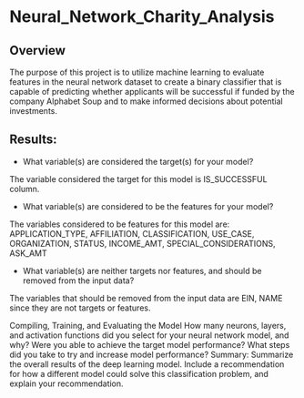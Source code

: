 # Neural_Network_Charity_Analysis

## Overview

The purpose of this project is to utilize machine learning to evaluate features in the neural network dataset to create a binary classifier that is capable of predicting whether applicants will be successful if funded by the company Alphabet Soup and to make informed decisions about potential investments. 

## Results: 
- What variable(s) are considered the target(s) for your model?

The variable considered the target for this model is IS_SUCCESSFUL column.

- What variable(s) are considered to be the features for your model?

The variables considered to be features for this model are: APPLICATION_TYPE, AFFILIATION, CLASSIFICATION, USE_CASE, ORGANIZATION, 
STATUS, INCOME_AMT, SPECIAL_CONSIDERATIONS, ASK_AMT

- What variable(s) are neither targets nor features, and should be removed from the input data?

The variables that should be removed from the input data are EIN, NAME since they are not targets or features. 


Compiling, Training, and Evaluating the Model
How many neurons, layers, and activation functions did you select for your neural network model, and why?
Were you able to achieve the target model performance?
What steps did you take to try and increase model performance?
Summary: Summarize the overall results of the deep learning model. Include a recommendation for how a different model could solve this classification problem, and explain your recommendation.
